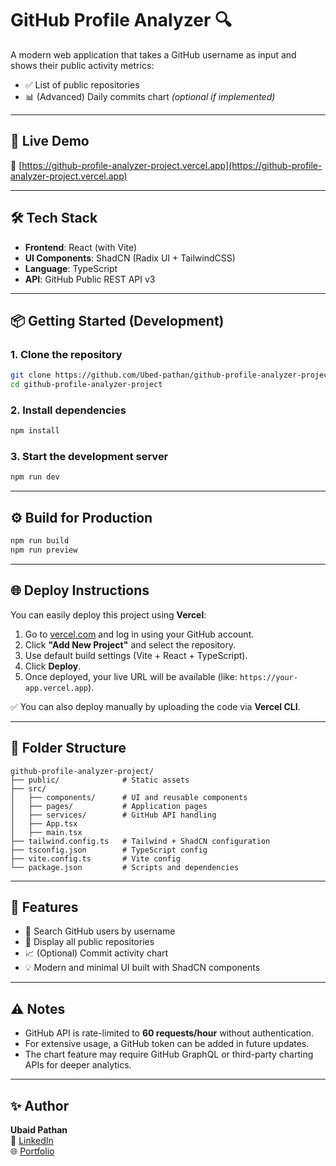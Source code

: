 # GitHub Profile Analyzer 🔍

A modern web application that takes a GitHub username as input and shows their public activity metrics:

- ✅ List of public repositories  
- 📊 (Advanced) Daily commits chart *(optional if implemented)*

---

## 🚀 Live Demo

🔗 [https://github-profile-analyzer-project.vercel.app](https://github-profile-analyzer-project.vercel.app)

---

## 🛠️ Tech Stack

- **Frontend**: React (with Vite)  
- **UI Components**: ShadCN (Radix UI + TailwindCSS)  
- **Language**: TypeScript  
- **API**: GitHub Public REST API v3  

---

## 📦 Getting Started (Development)

### 1. Clone the repository

```bash
git clone https://github.com/Ubed-pathan/github-profile-analyzer-project.git
cd github-profile-analyzer-project
```

### 2. Install dependencies

```bash
npm install
```

### 3. Start the development server

```bash
npm run dev
```

---

## ⚙️ Build for Production

```bash
npm run build
npm run preview
```

---

## 🌐 Deploy Instructions

You can easily deploy this project using **Vercel**:

1. Go to [vercel.com](https://vercel.com) and log in using your GitHub account.
2. Click **"Add New Project"** and select the repository.
3. Use default build settings (Vite + React + TypeScript).
4. Click **Deploy**.
5. Once deployed, your live URL will be available (like: `https://your-app.vercel.app`).

✅ You can also deploy manually by uploading the code via **Vercel CLI**.

---

## 📁 Folder Structure

```
github-profile-analyzer-project/
├── public/              # Static assets
├── src/
│   ├── components/      # UI and reusable components
│   ├── pages/           # Application pages
│   ├── services/        # GitHub API handling
│   ├── App.tsx
│   ├── main.tsx
├── tailwind.config.ts   # Tailwind + ShadCN configuration
├── tsconfig.json        # TypeScript config
├── vite.config.ts       # Vite config
└── package.json         # Scripts and dependencies
```

---

## 📝 Features

- 🔎 Search GitHub users by username  
- 📃 Display all public repositories  
- 📈 (Optional) Commit activity chart  
- 💡 Modern and minimal UI built with ShadCN components  

---

## ⚠️ Notes

- GitHub API is rate-limited to **60 requests/hour** without authentication.  
- For extensive usage, a GitHub token can be added in future updates.  
- The chart feature may require GitHub GraphQL or third-party charting APIs for deeper analytics.

---

## ✨ Author

**Ubaid Pathan**  
📧 [LinkedIn](https://www.linkedin.com/in/ubaid-pathan)  
🌐 [Portfolio](https://your-portfolio-link.com)
